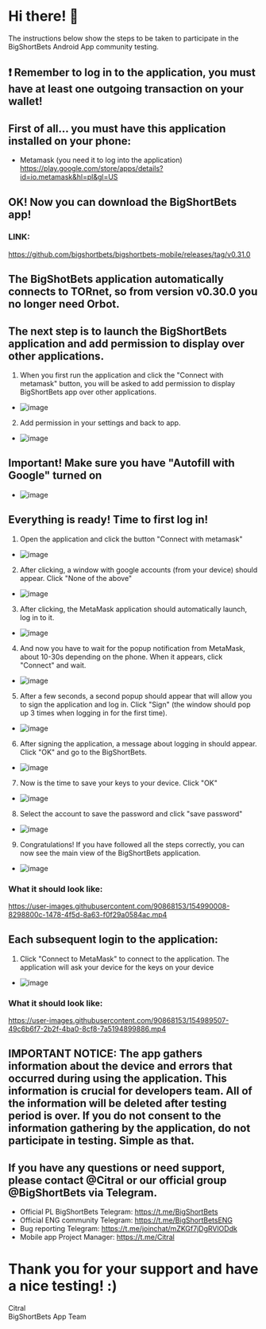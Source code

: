 #  Hi there! 👋
The instructions below show the steps to be taken to participate in the BigShortBets Android App community testing. 

## :exclamation: Remember to log in to the application, you must have at least one outgoing transaction on your wallet!


##  First of all... you must have this application installed on your phone: 
- Metamask (you need it to log into the application) https://play.google.com/store/apps/details?id=io.metamask&hl=pl&gl=US

##  OK! Now you can download the BigShortBets app!

### LINK:
https://github.com/bigshortbets/bigshortbets-mobile/releases/tag/v0.31.0

## The BigShotBets application automatically connects to TORnet, so from version v0.30.0 you no longer need Orbot.

## The next step is to launch the BigShortBets application and add permission to display over other applications. 
1. When you first run the application and click the "Connect with metamask" button, you will be asked to add permission to display BigShortBets app over other applications.
- ![image](https://user-images.githubusercontent.com/90868153/140608554-c374c0d3-20e9-4d48-84b2-a33b3c42ae4e.png)
2. Add permission in your settings and back to app. 
- ![image](https://user-images.githubusercontent.com/90868153/134555384-58657818-e0fe-40b1-8b13-d07dc92487fd.png)

## Important! Make sure you have "Autofill with Google" turned on
- ![image](https://user-images.githubusercontent.com/90868153/140610274-dbfa2776-edc3-4ddb-87ce-c4693d00dcec.png)

## Everything is ready! Time to first log in!
1. Open the application and click the button "Connect with metamask"
- ![image](https://user-images.githubusercontent.com/90868153/134556509-19e01da9-056d-4d7f-995d-3afa3f13a964.png)
2. After clicking, a window with google accounts (from your device) should appear. Click "None of the above"
- ![image](https://user-images.githubusercontent.com/90868153/140609990-48cefc2a-057f-4b4a-a166-63449be959db.png)
3. After clicking, the MetaMask application should automatically launch, log in to it.
- ![image](https://user-images.githubusercontent.com/90868153/133944595-61ca2d1e-1a3e-41a1-8b4f-ca9d0cf61483.png)
4. And now you have to wait for the popup notification from MetaMask, about 10-30s depending on the phone. When it appears, click "Connect" and wait.
- ![image](https://user-images.githubusercontent.com/90868153/134555496-c95244f9-46bd-4c63-84bf-17bf71af8d5c.png)
5. After a few seconds, a second popup should appear that will allow you to sign the application and log in. Click "Sign" (the window should pop up 3 times when logging in for the first time).
- ![image](https://user-images.githubusercontent.com/90868153/134555787-6af5147f-324f-48a8-b9c1-b54c9b49f3fd.png)
6. After signing the application, a message about logging in should appear. Click "OK" and go to the BigShortBets.
- ![image](https://user-images.githubusercontent.com/90868153/134555893-c8eb9d85-e7b5-4516-9808-4a7a2672f4b6.png)
7. Now is the time to save your keys to your device. Click "OK"
- ![image](https://user-images.githubusercontent.com/90868153/140610101-3a4d95ff-4c13-423f-b212-707c28e3cd80.png)
8. Select the account to save the password and click "save password"
- ![image](https://user-images.githubusercontent.com/90868153/140610320-4ecd3a0b-a438-4f16-a6f7-9d4dfdabdd7a.png)
9. Congratulations! If you have followed all the steps correctly, you can now see the main view of the BigShortBets application.
- ![image](https://user-images.githubusercontent.com/90868153/155021051-732aa16c-adb9-4e11-8a2e-0434b7566fd6.png)

### What it should look like:
https://user-images.githubusercontent.com/90868153/154990008-8298800c-1478-4f5d-8a63-f0f29a0584ac.mp4
## Each subsequent login to the application: 
1. Click "Connect to MetaMask" to connect to the application. The application will ask your device for the keys on your device
- ![image](https://user-images.githubusercontent.com/90868153/140610210-a2d422d0-a3b4-43aa-aba5-7eed8f06c66e.png)
### What it should look like:
https://user-images.githubusercontent.com/90868153/154989507-49c6b6f7-2b2f-4ba0-8cf8-7a5194899886.mp4
 

## IMPORTANT NOTICE: The app gathers information about the device and errors that occurred during using the application. This information is crucial for developers team. All of the information will be deleted after testing period is over. If you do not consent to the information gathering by the application, do not participate in testing. Simple as that.

## If you have any questions or need support, please contact @Citral or our official group @BigShortBets via Telegram.
- Official PL BigShortBets Telegram: https://t.me/BigShortBets 
- Official ENG community Telegram: https://t.me/BigShortBetsENG
- Bug reporting Telegram: https://t.me/joinchat/mZKGf7jDgRVlODdk
- Mobile app Project Manager: https://t.me/Citral 

# Thank you for your support and have a nice testing! :)


Citral \
BigShortBets App Team
